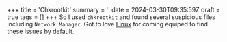 +++
title = 'Chkrootkit'
summary = ''
date = 2024-03-30T09:35:59Z
draft = true
tags = []
+++
So I used `chkrootkit` and found several suspicious files including `Ǹetwork Manager`. Got to love [Linux]() for coming equiped to find these issues by default.
